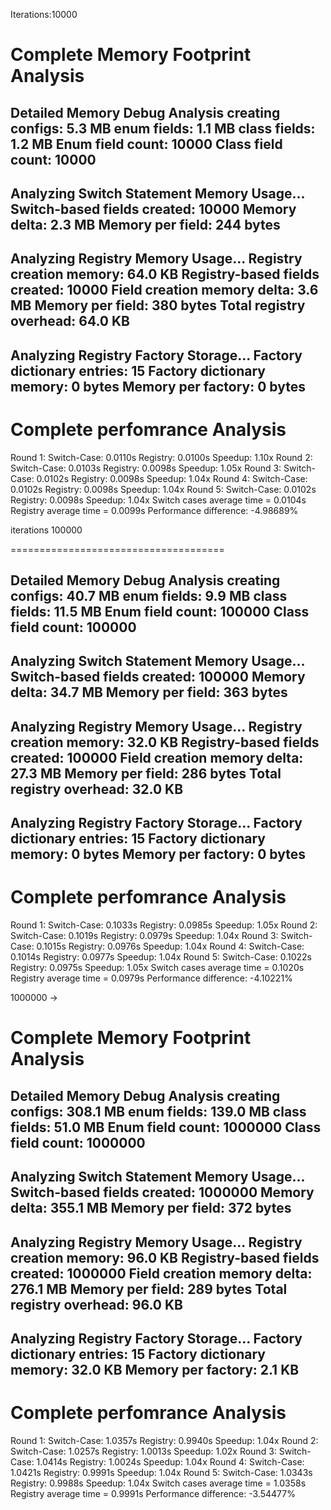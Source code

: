 Iterations:10000

Complete Memory Footprint Analysis
=====================================

Detailed Memory Debug Analysis
creating configs: 5.3 MB
enum fields: 1.1 MB
class fields: 1.2 MB
Enum field count: 10000
Class field count: 10000
-------------------------------------
Analyzing Switch Statement Memory Usage...
Switch-based fields created: 10000
Memory delta: 2.3 MB
Memory per field: 244 bytes
-------------------------------------
 Analyzing Registry Memory Usage...
Registry creation memory: 64.0 KB
Registry-based fields created: 10000
Field creation memory delta: 3.6 MB
Memory per field: 380 bytes
Total registry overhead: 64.0 KB
-------------------------------------
Analyzing Registry Factory Storage...
Factory dictionary entries: 15
Factory dictionary memory: 0 bytes
Memory per factory: 0 bytes
-------------------------------------
Complete perfomrance Analysis
=====================================

Round 1:
  Switch-Case: 0.0110s
  Registry: 0.0100s
  Speedup:     1.10x
Round 2:
  Switch-Case: 0.0103s
  Registry: 0.0098s
  Speedup:     1.05x
Round 3:
  Switch-Case: 0.0102s
  Registry: 0.0098s
  Speedup:     1.04x
Round 4:
  Switch-Case: 0.0102s
  Registry: 0.0098s
  Speedup:     1.04x
Round 5:
  Switch-Case: 0.0102s
  Registry: 0.0098s
  Speedup:     1.04x
Switch cases average time =       0.0104s
Registry average time =       0.0099s
Performance difference: -4.98689%



iterations 100000

=====================================

Detailed Memory Debug Analysis
creating configs: 40.7 MB
enum fields: 9.9 MB
class fields: 11.5 MB
Enum field count: 100000
Class field count: 100000
-------------------------------------
Analyzing Switch Statement Memory Usage...
Switch-based fields created: 100000
Memory delta: 34.7 MB
Memory per field: 363 bytes
-------------------------------------
 Analyzing Registry Memory Usage...
Registry creation memory: 32.0 KB
Registry-based fields created: 100000
Field creation memory delta: 27.3 MB
Memory per field: 286 bytes
Total registry overhead: 32.0 KB
-------------------------------------
Analyzing Registry Factory Storage...
Factory dictionary entries: 15
Factory dictionary memory: 0 bytes
Memory per factory: 0 bytes
-------------------------------------
Complete perfomrance Analysis
=====================================

Round 1:
  Switch-Case: 0.1033s
  Registry: 0.0985s
  Speedup:     1.05x
Round 2:
  Switch-Case: 0.1019s
  Registry: 0.0979s
  Speedup:     1.04x
Round 3:
  Switch-Case: 0.1015s
  Registry: 0.0976s
  Speedup:     1.04x
Round 4:
  Switch-Case: 0.1014s
  Registry: 0.0977s
  Speedup:     1.04x
Round 5:
  Switch-Case: 0.1022s
  Registry: 0.0975s
  Speedup:     1.05x
Switch cases average time =       0.1020s
Registry average time =       0.0979s
Performance difference: -4.10221%



1000000 ->

Complete Memory Footprint Analysis
=====================================

Detailed Memory Debug Analysis
creating configs: 308.1 MB
enum fields: 139.0 MB
class fields: 51.0 MB
Enum field count: 1000000
Class field count: 1000000
-------------------------------------
Analyzing Switch Statement Memory Usage...
Switch-based fields created: 1000000
Memory delta: 355.1 MB
Memory per field: 372 bytes
-------------------------------------
 Analyzing Registry Memory Usage...
Registry creation memory: 96.0 KB
Registry-based fields created: 1000000
Field creation memory delta: 276.1 MB
Memory per field: 289 bytes
Total registry overhead: 96.0 KB
-------------------------------------
Analyzing Registry Factory Storage...
Factory dictionary entries: 15
Factory dictionary memory: 32.0 KB
Memory per factory: 2.1 KB
-------------------------------------
Complete perfomrance Analysis
=====================================

Round 1:
  Switch-Case: 1.0357s
  Registry: 0.9940s
  Speedup:     1.04x
Round 2:
  Switch-Case: 1.0257s
  Registry: 1.0013s
  Speedup:     1.02x
Round 3:
  Switch-Case: 1.0414s
  Registry: 1.0024s
  Speedup:     1.04x
Round 4:
  Switch-Case: 1.0421s
  Registry: 0.9991s
  Speedup:     1.04x
Round 5:
  Switch-Case: 1.0343s
  Registry: 0.9988s
  Speedup:     1.04x
Switch cases average time =       1.0358s
Registry average time =       0.9991s
Performance difference: -3.54477%
